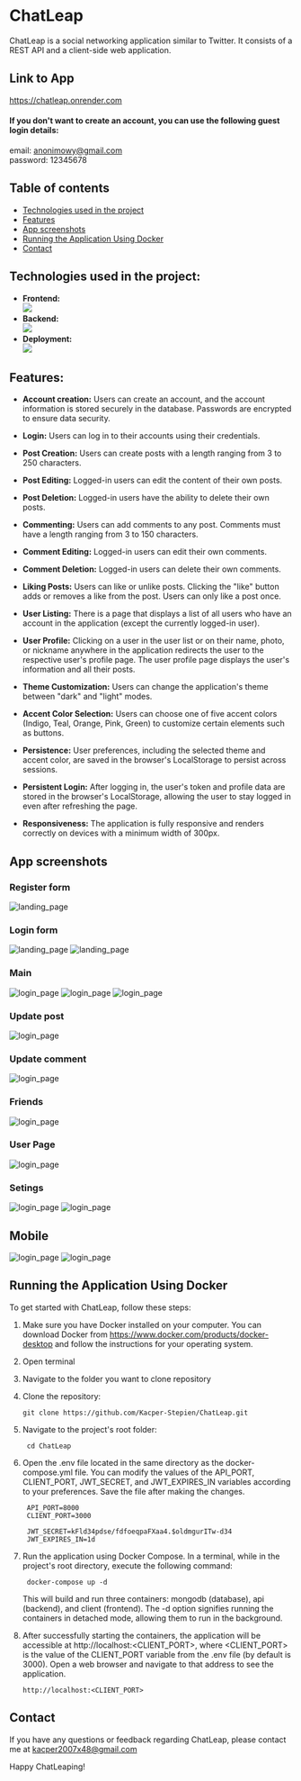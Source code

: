 # ChatLeap
ChatLeap is a social networking application similar to Twitter. It consists of a REST API  and a client-side web application.

## Link to App
https://chatleap.onrender.com
#### If you don't want to create an account, you can use the following guest login details:
email: anonimowy@gmail.com <br>
password: 12345678

## Table of contents
- [Technologies used in the project](#technologies-used-in-the-project)
- [Features](#features)
- [App screenshots](#app-screenshots)
- [Running the Application Using Docker](#running-the-application-using-docker)
- [Contact](#contact)

## Technologies used in the project:
- <b>Frontend:</b> <br>
[![](https://skills.thijs.gg/icons?i=react,ts,sass,xd,&theme=dark)](https://skills.thijs.gg)
- <b>Backend:</b> <br>
[![](https://skills.thijs.gg/icons?i=js,nodejs,express,mongo,&theme=dark)](https://skills.thijs.gg)
- <b>Deployment:</b> <br>
[![](https://skills.thijs.gg/icons?i=docker,&theme=dark)](https://skills.thijs.gg)

## Features:
- <b>Account creation:</b> Users can create an account, and the account information is stored securely in the database. Passwords are encrypted to ensure data security.

- <b>Login:</b> Users can log in to their accounts using their credentials.

- <b>Post Creation:</b> Users can create posts with a length ranging from 3 to 250 characters.

- <b>Post Editing:</b> Logged-in users can edit the content of their own posts.

- <b>Post Deletion:</b> Logged-in users have the ability to delete their own posts.

- <b>Commenting:</b> Users can add comments to any post. Comments must have a length ranging from 3 to 150 characters.

- <b>Comment Editing:</b> Logged-in users can edit their own comments.

- <b>Comment Deletion:</b> Logged-in users can delete their own comments.

- <b>Liking Posts:</b> Users can like or unlike posts. Clicking the "like" button adds or removes a like from the post. Users can only like a post once.

- <b>User Listing:</b> There is a page that displays a list of all users who have an account in the application (except the currently logged-in user).

- <b>User Profile:</b> Clicking on a user in the user list or on their name, photo, or nickname anywhere in the application redirects the user to the respective user's profile page. The user profile page displays the user's information and all their posts.

- <b>Theme Customization:</b> Users can change the application's theme between "dark" and "light" modes.

- <b>Accent Color Selection:</b> Users can choose one of five accent colors (Indigo, Teal, Orange, Pink, Green) to customize certain elements such as buttons.

- <b>Persistence:</b> User preferences, including the selected theme and accent color, are saved in the browser's LocalStorage to persist across sessions.

- <b>Persistent Login:</b> After logging in, the user's token and profile data are stored in the browser's LocalStorage, allowing the user to stay logged in even after refreshing the page.

- <b>Responsiveness:</b> The application is fully responsive and renders correctly on devices with a minimum width of 300px.

## App screenshots
### Register form
![landing_page](/Screens/RegisterForm.png)
### Login form
![landing_page](/Screens/LoginForm.png)
![landing_page](/Screens/LoginForm2.png)
### Main
![login_page](/Screens/Main.png)
![login_page](/Screens/Main2.png)
![login_page](/Screens/Main3.png)
### Update post
![login_page](/Screens/UpdatePost.png)
### Update comment
![login_page](/Screens/UpdateComment.png)
### Friends
![login_page](/Screens/Friends.png)
### User Page
![login_page](/Screens/UserPage.png)
### Setings
![login_page](/Screens/Settings.png)
![login_page](/Screens/Settings2.png)
## Mobile
![login_page](/Screens/MobileMain.png)
![login_page](/Screens/MobileMenu.png)

## Running the Application Using Docker
To get started with ChatLeap, follow these steps:
1.	Make sure you have Docker installed on your computer. You can download Docker from https://www.docker.com/products/docker-desktop and follow the instructions for your operating system.

2.	Open terminal

3.	Navigate to the folder you want to clone repository

4.	Clone the repository: 
	
        git clone https://github.com/Kacper-Stepien/ChatLeap.git
        
3. Navigate to the project's root folder:

      	cd ChatLeap
	
4. Open the .env file located in the same directory as the docker-compose.yml file. You can modify the values of the API_PORT, CLIENT_PORT, JWT_SECRET, and JWT_EXPIRES_IN variables according to your preferences. Save the file after making the changes.

		API_PORT=8000
		CLIENT_PORT=3000

		JWT_SECRET=kFld34pdse/fdfoeqpaFXaa4.$oldmgurITw-d34
		JWT_EXPIRES_IN=1d
      
5. Run the application using Docker Compose. In a terminal, while in the project's root directory, execute the following command:

      	docker-compose up -d
	
	This will build and run three containers: mongodb (database), api (backend), and client (frontend). The -d option signifies running the containers in detached mode, allowing them to run in the background.

6. After successfully starting the containers, the application will be accessible at http://localhost:<CLIENT_PORT>, where <CLIENT_PORT> is the value of the CLIENT_PORT variable from the .env file (by default is 3000). Open a web browser and navigate to that address to see the application.

       http://localhost:<CLIENT_PORT>
       

## Contact
If you have any questions or feedback regarding ChatLeap, please contact me at kacper2007x48@gmail.com

Happy ChatLeaping!
